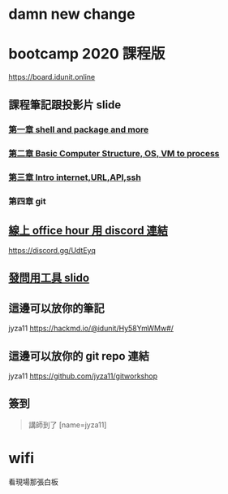 # damn new change
# bootcamp 2020 課程版
https://board.idunit.online

## 課程筆記跟投影片 slide 

### [第一章 shell and package and more](https://hackmd.io/@idunit/Hy58YmWMw#/)

### [第二章 Basic Computer Structure, OS, VM to process](https://hackmd.io/@idunit/ryQ75-6MD#/)

### [第三章 Intro internet,URL,API,ssh](https://hackmd.io/@idunit/HyNa4NSmP)

### 第四章 git 

## [線上 office hour 用 discord 連結](https://discord.gg/UdtEyq) 
https://discord.gg/UdtEyq

## [發問用工具 slido](https://app.sli.do/event/pr46kr0u/live/questions)

## 這邊可以放你的筆記

jyza11 https://hackmd.io/@idunit/Hy58YmWMw#/

## 這邊可以放你的 git repo 連結
jyza11 https://github.com/jyza11/gitworkshop

## 簽到

> 講師到了 [name=jyza11]
> 

# wifi 
看現場那張白板
